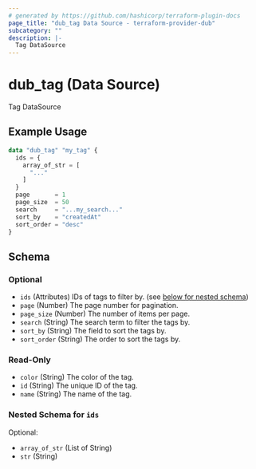 ```yaml
---
# generated by https://github.com/hashicorp/terraform-plugin-docs
page_title: "dub_tag Data Source - terraform-provider-dub"
subcategory: ""
description: |-
  Tag DataSource
---
```


# dub_tag (Data Source)

Tag DataSource

## Example Usage

```terraform
data "dub_tag" "my_tag" {
  ids = {
    array_of_str = [
      "..."
    ]
  }
  page       = 1
  page_size  = 50
  search     = "...my_search..."
  sort_by    = "createdAt"
  sort_order = "desc"
}
```

<!-- schema generated by tfplugindocs -->
## Schema

### Optional

- `ids` (Attributes) IDs of tags to filter by. (see [below for nested schema](#nestedatt--ids))
- `page` (Number) The page number for pagination.
- `page_size` (Number) The number of items per page.
- `search` (String) The search term to filter the tags by.
- `sort_by` (String) The field to sort the tags by.
- `sort_order` (String) The order to sort the tags by.

### Read-Only

- `color` (String) The color of the tag.
- `id` (String) The unique ID of the tag.
- `name` (String) The name of the tag.

<a id="nestedatt--ids"></a>
### Nested Schema for `ids`

Optional:

- `array_of_str` (List of String)
- `str` (String)
